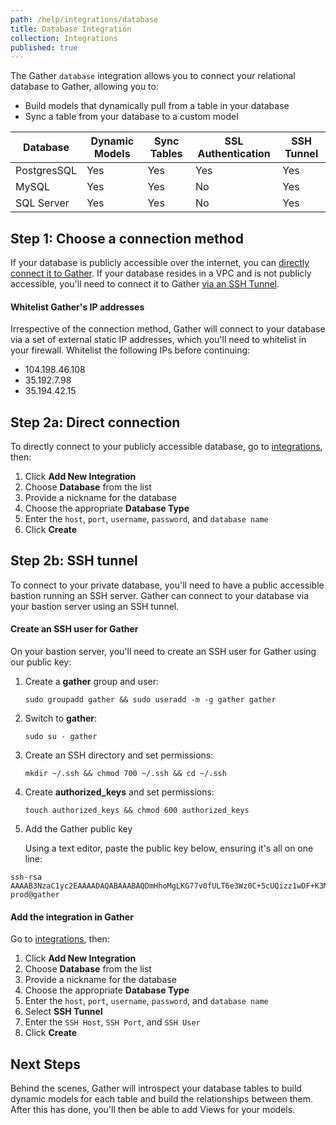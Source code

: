 ```yaml
---
path: /help/integrations/database
title: Database Integration
collection: Integrations
published: true
---
```


The Gather `database` integration allows you to connect your relational database to Gather, allowing you to:

- Build models that dynamically pull from a table in your database
- Sync a table from your database to a custom model

| Database    | Dynamic Models | Sync Tables | SSL Authentication | SSH Tunnel |
| ----------- | -------------- | ----------- | ------------------ | ---------- |
| PostgresSQL | Yes            | Yes         | Yes                | Yes        |
| MySQL       | Yes            | Yes         | No                 | Yes        |
| SQL Server  | Yes            | Yes         | No                 | Yes        |

## Step 1: Choose a connection method

If your database is publicly accessible over the internet, you can [directly connect it to Gather](#step-2a-direct-connection). If your database resides in a VPC and is not publicly accessible, you'll need to connect it to Gather [via an SSH Tunnel](#step-2b-ssh-tunnel).

#### Whitelist Gather's IP addresses

Irrespective of the connection method, Gather will connect to your database via a set of external static IP addresses, which you'll need to whitelist in your firewall. Whitelist the following IPs before continuing:

- 104.198.46.108
- 35.192.7.98
- 35.194.42.15

## Step 2a: Direct connection

To directly connect to your publicly accessible database, go to [integrations](https://app.gatherdata.cohttps://app.gatherdata.co/request-demo/settings/team/integrations), then:

1.  Click **Add New Integration**
2.  Choose **Database** from the list
3.  Provide a nickname for the database
4.  Choose the appropriate **Database Type**
5.  Enter the `host`, `port`, `username`, `password`, and `database name`
6.  Click **Create**

## Step 2b: SSH tunnel

To connect to your private database, you'll need to have a public accessible bastion running an SSH server. Gather can connect to your database via your bastion server using an SSH tunnel.

#### Create an SSH user for Gather

On your bastion server, you'll need to create an SSH user for Gather using our public key:

1.  Create a **gather** group and user:

    `sudo groupadd gather && sudo useradd -m -g gather gather`

2.  Switch to **gather**:

    `sudo su - gather`

3.  Create an SSH directory and set permissions:

    `mkdir ~/.ssh && chmod 700 ~/.ssh && cd ~/.ssh`

4.  Create **authorized_keys** and set permissions:

    `touch authorized_keys && chmod 600 authorized_keys`

5.  Add the Gather public key

    Using a text editor, paste the public key below, ensuring it's all on one line:

```
ssh-rsa AAAAB3NzaC1yc2EAAAADAQABAAABAQDmHhoMgLKG77v0fULT6e3Wz0C+5cUQizz1wDF+K3MXiJsb3pMb3Cmp3sMVl8VsbVdUp8fxgWW57qRg2RcaTzs5tykdUNWkKxpzW/ijKpcOG/Xn036zaP9qs1uqPxE64W0C17o1a77ar7RA+3onNPA+38pcoUfpCsIfENBVuBo74dlO8Af3V5RpZqYKhuDpsH25hpFEUZEAF/a6UZtF4ok8LrWM6CF+5bapVM6Namo6hS6BXmGw7aonVQzR/oTfOvZiOOxJt2sotvjNZW/xMSkDpT8mU76v2LWu0wwcjChFD2G+9Kgkhid6auzK6AqbaqFYoyHvXA7RlL4s9FfF7iZH prod@gather
```

#### Add the integration in Gather

Go to [integrations](https://app.gatherdata.cohttps://app.gatherdata.co/request-demo/settings/team/integrations), then:

1.  Click **Add New Integration**
2.  Choose **Database** from the list
3.  Provide a nickname for the database
4.  Choose the appropriate **Database Type**
5.  Enter the `host`, `port`, `username`, `password`, and `database name`
6.  Select **SSH Tunnel**
7.  Enter the `SSH Host`, `SSH Port`, and `SSH User`
8.  Click **Create**

## Next Steps

Behind the scenes, Gather will introspect your database tables to build dynamic models for each table and build the relationships between them. After this has done, you'll then be able to add Views for your models.
